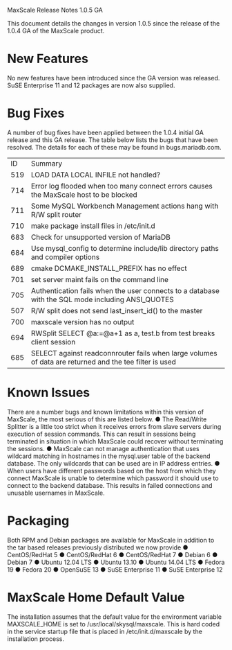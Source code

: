 MaxScale Release Notes 1.0.5 GA

This document details the changes in version 1.0.5 since the release of the 1.0.4 GA of the MaxScale product.

# New Features
No new features have been introduced since the GA version was released. SuSE Enterprise 11 and 12 packages are now also supplied.

# Bug Fixes

A number of bug fixes have been applied between the 1.0.4 initial GA release and this GA release. The table below lists the bugs that have been resolved. The details for each of these may be found in bugs.mariadb.com.

<table>
   <tr>
   <td>ID</td>
   <td>Summary</td>
   </tr>
<tr>
   <td>519</td>
   <td>LOAD DATA LOCAL INFILE not handled?</td>
</tr>
<tr>
   <td>714</td>
   <td>Error log flooded when too many connect errors causes the MaxScale host to be blocked</td>
</tr>
<tr>
   <td>711</td>
   <td>Some MySQL Workbench Management actions hang with R/W split router</td>
</tr>
<tr>
   <td>710</td>
   <td>make package install files in /etc/init.d</td>
</tr>
<tr>
   <td>683</td>
   <td>Check for unsupported version of MariaDB</td>
</tr>
<tr>
   <td>684</td>
   <td>Use mysql_config to determine include/lib directory paths and compiler options</td>
</tr>
<tr>
   <td>689</td>
   <td>cmake ­DCMAKE_INSTALL_PREFIX has no effect</td>
</tr>
<tr>
   <td>701</td>
   <td>set server <svr> maint fails on the command line</td>
</tr>
<tr>
   <td>705</td>
   <td>Authentication fails when the user connects to a database with the SQL mode including ANSI_QUOTES</td>
</tr>
<tr>
   <td>507</td>
   <td>R/W split does not send last_insert_id() to the master</td>
</tr>
<tr>
   <td>700</td>
   <td>maxscale ­­version has no output</td>
</tr>
<tr>
   <td>694</td>
   <td>RWSplit SELECT @a:=@a+1 as a, test.b from test breaks client session</td>
</tr>
<tr>
   <td>685</td>
   <td>SELECT against readconnrouter fails when large volumes of data are returned and the tee filter is used</td>
</tr>
</table>

# Known Issues

There are a number bugs and known limitations within this version of MaxScale, the most serious of this are listed below.
● The Read/Write Splitter is a little too strict when it receives errors from slave servers during execution of session commands. This can result in sessions being terminated in situation in which MaxScale could recover without terminating the sessions.
● MaxScale can not manage authentication that uses wildcard matching in hostnames in the mysql.user table of the backend database. The only wildcards that can be used are in IP address entries.
● When users have different passwords based on the host from which they connect MaxScale is unable to determine which password it should use to connect to the backend database. This results in failed connections and unusable usernames in MaxScale.

# Packaging

Both RPM and Debian packages are available for MaxScale in addition to the tar based releases previously distributed we now provide
● CentOS/RedHat 5
● CentOS/RedHat 6
● CentOS/RedHat 7
● Debian 6
● Debian 7
● Ubuntu 12.04 LTS
● Ubuntu 13.10
● Ubuntu 14.04 LTS
● Fedora 19
● Fedora 20
● OpenSuSE 13
● SuSE Enterprise 11
● SuSE Enterprise 12

# MaxScale Home Default Value

The installation assumes that the default value for the environment variable MAXSCALE_HOME is set to /usr/local/skysql/maxscale. This is hard coded in the service startup file that is placed in /etc/init.d/maxscale by the installation process.
